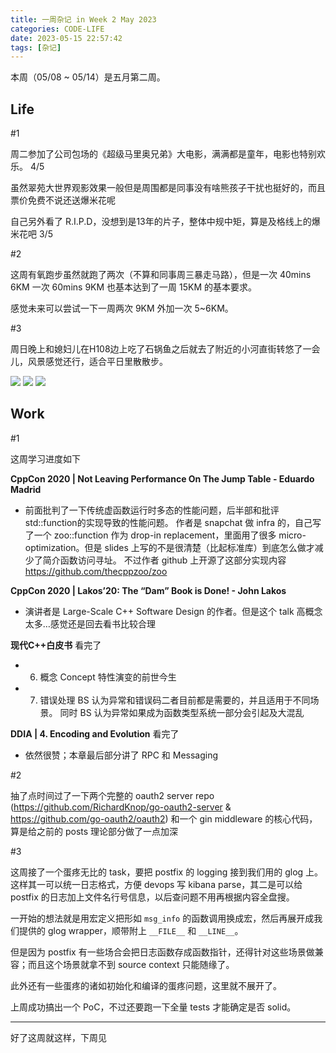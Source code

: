 ```yaml
---
title: 一周杂记 in Week 2 May 2023
categories: CODE-LIFE
date: 2023-05-15 22:57:42
tags: [杂记]
---
```

本周（05/08 ~ 05/14）是五月第二周。

## Life

\#1

周二参加了公司包场的《超级马里奥兄弟》大电影，满满都是童年，电影也特别欢乐。 4/5

虽然翠苑大世界观影效果一般但是周围都是同事没有啥熊孩子干扰也挺好的，而且票价免费不说还送爆米花呢

自己另外看了 R.I.P.D，没想到是13年的片子，整体中规中矩，算是及格线上的爆米花吧 3/5

\#2

这周有氧跑步虽然就跑了两次（不算和同事周三暴走马路），但是一次 40mins 6KM 一次 60mins 9KM 也基本达到了一周 15KM 的基本要求。

感觉未来可以尝试一下一周两次 9KM 外加一次 5~6KM。

\#3

周日晚上和媳妇儿在H108边上吃了石锅鱼之后就去了附近的小河直街转悠了一会儿，风景感觉还行，适合平日里散散步。

![](img/20230513_112624136_iOS.jpg)
![](img/20230513_111200617_iOS.jpg)
![](img/20230513_105432861_iOS.jpg)

## Work

\#1

这周学习进度如下

**CppCon 2020 | Not Leaving Performance On The Jump Table - Eduardo Madrid**

- 前面批判了一下传统虚函数运行时多态的性能问题，后半部和批评 std::function的实现导致的性能问题。
作者是 snapchat 做 infra 的，自己写了一个 zoo::function 作为 drop-in replacement，里面用了很多 micro-optimization。但是 slides 上写的不是很清楚（比起标准库）到底怎么做才减少了简介函数访问寻址。
不过作者 github 上开源了这部分实现内容 https://github.com/thecppzoo/zoo

**CppCon 2020 | Lakos’20: The “Dam” Book is Done! - John Lakos**

- 演讲者是 Large-Scale C++ Software Design 的作者。但是这个 talk 高概念太多…感觉还是回去看书比较合理

**现代C++白皮书** 看完了

- 6. 概念
Concept 特性演变的前世今生

- 7. 错误处理
BS 认为异常和错误码二者目前都是需要的，并且适用于不同场景。
同时 BS 认为异常如果成为函数类型系统一部分会引起及大混乱

**DDIA | 4. Encoding and Evolution** 看完了

- 依然很赞；本章最后部分讲了 RPC 和 Messaging

\#2

抽了点时间过了一下两个完整的 oauth2 server repo (https://github.com/RichardKnop/go-oauth2-server & https://github.com/go-oauth2/oauth2) 和一个 gin middleware 的核心代码，
算是给之前的 posts 理论部分做了一点加深

\#3

这周接了一个蛋疼无比的 task，要把 postfix 的 logging 接到我们用的 glog 上。这样其一可以统一日志格式，方便 devops 写 kibana parse，其二是可以给 postfix 的日志加上文件名行号信息，以后查问题不用再根据内容全盘搜。

一开始的想法就是用宏定义把形如 `msg_info` 的函数调用换成宏，然后再展开成我们提供的 glog wrapper，顺带附上 `__FILE__` 和 `__LINE__`。

但是因为 postfix 有一些场合会把日志函数存成函数指针，还得针对这些场景做兼容；而且这个场景就拿不到 source context 只能随缘了。

此外还有一些蛋疼的诸如初始化和编译的蛋疼问题，这里就不展开了。

上周成功搞出一个 PoC，不过还要跑一下全量 tests 才能确定是否 solid。

---

好了这周就这样，下周见